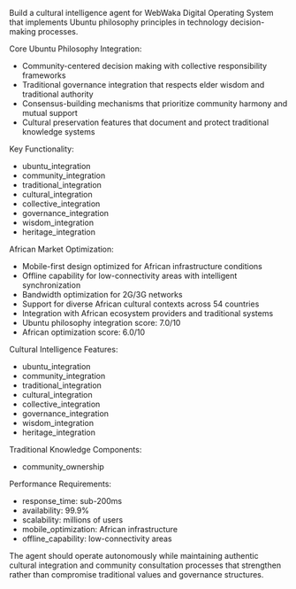 
Build a cultural intelligence agent for WebWaka Digital Operating System that implements Ubuntu philosophy principles in technology decision-making processes.

Core Ubuntu Philosophy Integration:
- Community-centered decision making with collective responsibility frameworks
- Traditional governance integration that respects elder wisdom and traditional authority
- Consensus-building mechanisms that prioritize community harmony and mutual support
- Cultural preservation features that document and protect traditional knowledge systems

Key Functionality:
- ubuntu_integration
- community_integration
- traditional_integration
- cultural_integration
- collective_integration
- governance_integration
- wisdom_integration
- heritage_integration

African Market Optimization:

- Mobile-first design optimized for African infrastructure conditions
- Offline capability for low-connectivity areas with intelligent synchronization
- Bandwidth optimization for 2G/3G networks
- Support for diverse African cultural contexts across 54 countries
- Integration with African ecosystem providers and traditional systems
- Ubuntu philosophy integration score: 7.0/10
- African optimization score: 6.0/10


Cultural Intelligence Features:
- ubuntu_integration
- community_integration
- traditional_integration
- cultural_integration
- collective_integration
- governance_integration
- wisdom_integration
- heritage_integration

Traditional Knowledge Components:
- community_ownership

Performance Requirements:
- response_time: sub-200ms
- availability: 99.9%
- scalability: millions of users
- mobile_optimization: African infrastructure
- offline_capability: low-connectivity areas

The agent should operate autonomously while maintaining authentic cultural integration and community consultation processes that strengthen rather than compromise traditional values and governance structures.

